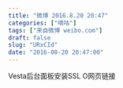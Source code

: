 ```yaml
---
title: "微博 2016.8.20 20:47"
categories: ["嘀咕"]
tags: ["来自微博 weibo.com"]
draft: false
slug: "URxCId"
date: "2016-08-20 20:47:00"
---
```


<p>Vesta后台面板安装SSL O网页链接 ​​​​</p>
